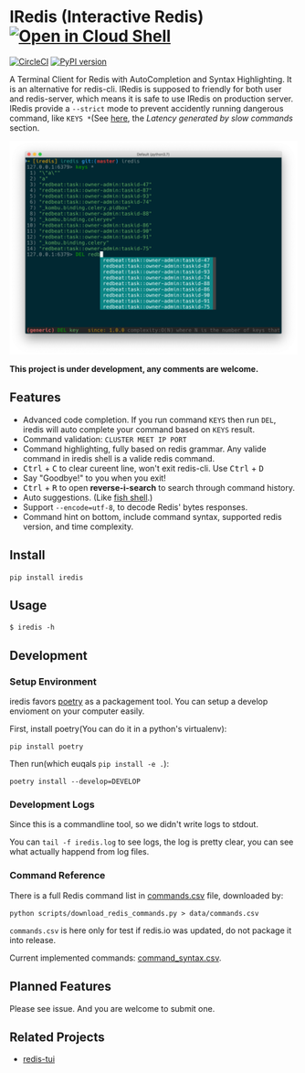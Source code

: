 # IRedis (Interactive Redis)[![Open in Cloud Shell](http://gstatic.com/cloudssh/images/open-btn.svg)](https://console.cloud.google.com/cloudshell/editor?cloudshell_git_repo=https://github.com/laixintao/iredis&cloudshell_print=docs/cloudshell/run-in-docker.txt)



[![CircleCI](https://circleci.com/gh/laixintao/iredis.svg?style=svg)](https://circleci.com/gh/laixintao/iredis)
[![PyPI version](https://badge.fury.io/py/iredis.svg)](https://badge.fury.io/py/iredis)


A Terminal Client for Redis with AutoCompletion and Syntax Highlighting. It is an alternative for redis-cli. IRedis is supposed to friendly for both user and redis-server, which means it is safe to use IRedis on production server. IRedis provide a `--strict` mode to prevent accidently running dangerous command, like `KEYS *`(See [here](https://redis.io/topics/latency), the *Latency generated by slow commands* section.

![](./docs/assets/auto-complete.png)

**This project is under development, any comments are welcome.**

## Features

- Advanced code completion. If you run command `KEYS` then run `DEL`, iredis will auto complete your command based on `KEYS` result.
- Command validation: `CLUSTER MEET IP PORT`
- Command highlighting, fully based on redis grammar. Any valide command in iredis shell is a valide redis command.
- <kbd>Ctrl</kbd> + <kbd>C</kbd> to clear cureent line, won't exit redis-cli. Use <kbd>Ctrl</kbd> + <kbd>D</kbd>  
- Say "Goodbye!" to you when you exit!
- <kbd>Ctrl</kbd> + <kbd>R</kbd> to open **reverse-i-search** to search through command history.
- Auto suggestions. (Like [fish shell](http://fishshell.com/).)
- Support `--encode=utf-8`, to decode Redis' bytes responses.
- Command hint on bottom, include command syntax, supported redis version, and time complexity.

## Install

```
pip install iredis
```

## Usage

```
$ iredis -h
```

## Development

### Setup Environment

iredis favors [poetry](https://github.com/sdispater/poetry) as a packagement tool. You can setup a develop envioment on your computer easily.

First, install poetry(You can do it in a python's virtualenv):

```
pip install poetry
```

Then run(which euqals `pip install -e .`):

```
poetry install --develop=DEVELOP
```

### Development Logs

Since this is a commandline tool, so we didn't write logs to stdout.

You can `tail -f iredis.log` to see logs, the log is pretty clear, you can see what actually happend from log files.

### Command Reference

There is a full Redis command list in [commands.csv](commands.csv) file, downloaded by:

```
python scripts/download_redis_commands.py > data/commands.csv
```

`commands.csv` is here only for test if redis.io was updated, do not package it into release.

Current implemented commands: [command_syntax.csv](command_syntax.csv).

## Planned Features

Please see issue. And you are welcome to submit one.

## Related Projects

- [redis-tui](https://github.com/mylxsw/redis-tui)
